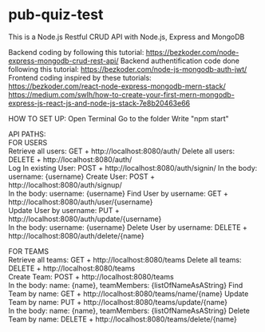 # pub-quiz-test
This is a Node.js Restful CRUD API with Node.js, Express and MongoDB 

Backend coding by following this tutorial: https://bezkoder.com/node-express-mongodb-crud-rest-api/
Backend authentification code done following this tutorial: https://bezkoder.com/node-js-mongodb-auth-jwt/
Frontend coding inspired by these tutorials: 	
https://bezkoder.com/react-node-express-mongodb-mern-stack/	
https://medium.com/swlh/how-to-create-your-first-mern-mongodb-express-js-react-js-and-node-js-stack-7e8b20463e66



HOW TO SET UP:
Open Terminal 
Go to the folder
Write "npm start"



API PATHS:	
FOR USERS	
Retrieve all users:       GET + http://localhost:8080/auth/	
Delete all users:         DELETE + http://localhost:8080/auth/	
Log In existing User:     POST + http://localhost:8080/auth/signin/	
                          In the body: username: {username}	
Create User:              POST + http://localhost:8080/auth/signup/ 	
                          In the body: username: {username}	
Find User by username:    GET + http://localhost:8080/auth/user/{username}	
Update User by username:  PUT + http://localhost:8080/auth/update/{username}	
                          In the body: username: {username}	
Delete User by username:  DELETE + http://localhost:8080/auth/delete/{name}	

FOR TEAMS	
Retrieve all teams:   GET + http://localhost:8080/teams	
Delete all teams:     DELETE + http://localhost:8080/teams	
Create Team:          POST + http://localhost:8080/teams	
                      In the body: name: {name}, teamMembers: {listOfNameAsAString}	
Find Team by name:    GET + http://localhost:8080/teams/name/{name}	
Update Team by name:  PUT + http://localhost:8080/teams/update/{name}	
                      In the body: name: {name}, teamMembers: {listOfNameAsAString}	
Delete Team by name:  DELETE + http://localhost:8080/teams/delete/{name}
